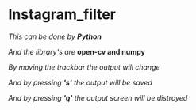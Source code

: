 # Instagram_filter
*This can be done by **Python***

*And the library's are* **open-cv and numpy**

*By moving the trackbar the output will change*

*And by pressing **'s'** the output will be saved*

*And by pressing **'q'** the output screen will be distroyed*
